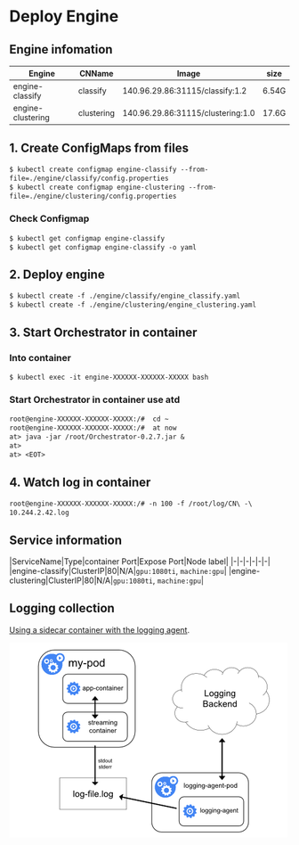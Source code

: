 
# Deploy Engine

## Engine infomation
|Engine|CNName|Image|size|
|-|-|-|-|
|engine-classify|classify|140.96.29.86:31115/classify:1.2|6.54G|
|engine-clustering|clustering|140.96.29.86:31115/clustering:1.0|17.6G|

## 1. Create ConfigMaps from files

```shell
$ kubectl create configmap engine-classify --from-file=./engine/classify/config.properties
$ kubectl create configmap engine-clustering --from-file=./engine/clustering/config.properties
```

### Check Configmap

```shell
$ kubectl get configmap engine-classify
$ kubectl get configmap engine-classify -o yaml
```

## 2. Deploy engine

```shell
$ kubectl create -f ./engine/classify/engine_classify.yaml
$ kubectl create -f ./engine/clustering/engine_clustering.yaml
```

## 3. Start Orchestrator in container


### Into container
```shell
$ kubectl exec -it engine-XXXXXX-XXXXXX-XXXXX bash
```

### Start Orchestrator in container use atd
```shell
root@engine-XXXXXX-XXXXXX-XXXXX:/#  cd ~
root@engine-XXXXXX-XXXXXX-XXXXX:/#  at now
at> java -jar /root/Orchestrator-0.2.7.jar &
at>
at> <EOT>
```

## 4. Watch log in container
```shell
root@engine-XXXXXX-XXXXXX-XXXXX:/# -n 100 -f /root/log/CN\ -\ 10.244.2.42.log
```

## Service information
|ServiceName|Type|container Port|Expose Port|Node label|
|-|-|-|-|-|-|
|engine-classify|ClusterIP|80|N/A|`gpu:1080ti`, `machine:gpu`|
|engine-clustering|ClusterIP|80|N/A|`gpu:1080ti`, `machine:gpu`|


## Logging collection
[Using a sidecar container with the logging agent][logging agent].

![alt text](/Images/logging_with_streaming_sidecar.png "Dashboard")

[logging agent]: https://kubernetes.io/docs/concepts/cluster-administration/logging/#using-a-sidecar-container-with-the-logging-agent
